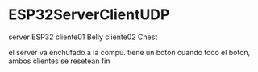 # ESP32ServerClientUDP
server ESP32 
cliente01 Belly
cliente02 Chest

el server va enchufado a la compu. tiene un boton
cuando toco el boton, ambos clientes se resetean
fin

